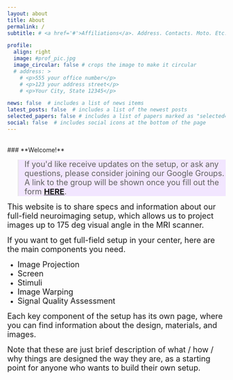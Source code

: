 ```yaml
---
layout: about
title: About
permalink: /
subtitle: # <a href='#'>Affiliations</a>. Address. Contacts. Moto. Etc.

profile:
  align: right
  image: #prof_pic.jpg
  image_circular: false # crops the image to make it circular
  # address: >
    # <p>555 your office number</p>
    # <p>123 your address street</p>
    # <p>Your City, State 12345</p>

news: false  # includes a list of news items
latest_posts: false  # includes a list of the newest posts
selected_papers: false # includes a list of papers marked as "selected={true}"
social: false  # includes social icons at the bottom of the page
---
```



<br>
### **Welcome!**

<blockquote style="background-color: #f2e6ff;">
<span style="font-size: 18px;">
If you'd like receive updates on the setup, or ask any questions, please consider joining our Google Groups. A link to the group will be shown once you fill out the form <a href = "https://forms.gle/mDy1PMJv11Trk1uW8"><strong>HERE</strong></a>.
</span>
</blockquote>
<!-- #F0F0F0 cce6ff f2e6ff -->


<!-- <br> -->
<span style="font-size: 18px;"> This website is to share specs and information about our full-field neuroimaging setup, which allows us to project images up to 175 deg visual angle in the MRI scanner. </span>
<!-- #### This website is to share specs and information about our full-field neuroimaging setup, which allows us to project images up to 175 deg visual angle in the MRI scanner.  -->

<!-- <br> -->
<span style="font-size: 18px;"> If you want to get full-field setup in your center, here are the main components you need. </span>
- <span style="font-size: 18px;"> Image Projection </span>
- <span style="font-size: 18px;"> Screen </span>
- <span style="font-size: 18px;"> Stimuli </span>
- <span style="font-size: 18px;"> Image Warping </span>
- <span style="font-size: 18px;"> Signal Quality Assessment </span>

<!-- <br> -->
<span style="font-size: 18px;"> Each key component of the setup has its own page, where you can find information about the design, materials, and images. </span>

<!-- <br>  -->
<span style="font-size: 18px;"> Note that these are just brief description of what / how / why things are designed the way they are, as a starting point for anyone who wants to build their own setup. </span>

 

